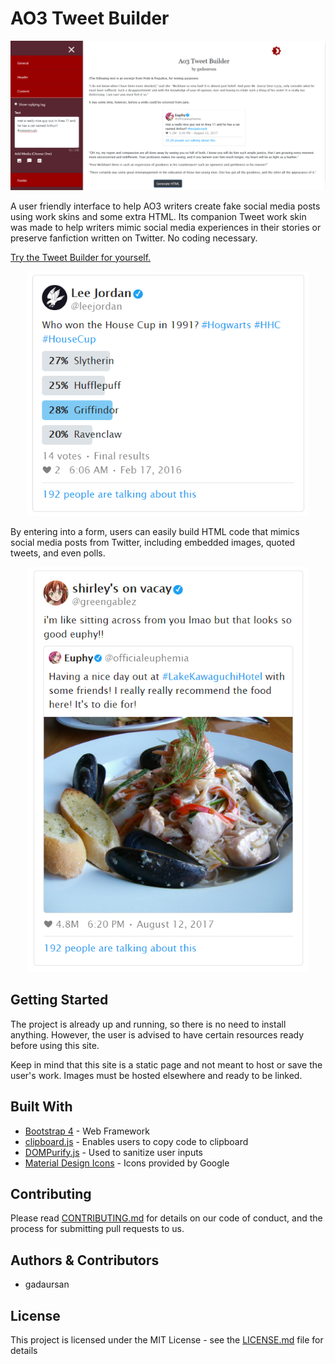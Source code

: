 # AO3 Tweet Builder

<img src="/images/interface1.png" alt="Screenshot of Tweet Builder"/>

A user friendly interface to help AO3 writers create fake social media posts using
work skins and some extra HTML. Its companion Tweet work skin was made to
help writers mimic social media experiences in their stories or preserve
fanfiction written on Twitter. No coding necessary.

[Try the Tweet Builder for yourself.](https://gadaursan.github.io/AO3TweetBuilder/)

<div align="center">
<img src="images/wip1.png" width="450" alt="Sample Tweet with poll"/>
</div>

By entering into a form, users can easily build HTML code that mimics social
media posts from Twitter, including embedded images, quoted tweets, and even polls.

<div align="center">
<img src="images/wip2.png" width="450" alt="Sample Tweet with Quote"/>
</div>

## Getting Started

The project is already up and running, so there is no need to install anything.
However, the user is advised to have certain resources ready before using this site.

Keep in mind that this site is a static page and not meant to host or save the
user's work. Images must be hosted elsewhere and ready to be linked.

## Built With

* [Bootstrap 4](https://getbootstrap.com/) - Web Framework
* [clipboard.js](https://clipboardjs.com/) - Enables users to copy code to clipboard
* [DOMPurify.js](https://github.com/cure53/DOMPurify) - Used to sanitize user inputs
* [Material Design Icons](https://material.io/resources/icons/?style=baseline) - Icons provided by Google

## Contributing

Please read [CONTRIBUTING.md](https://gist.github.com/PurpleBooth/b24679402957c63ec426) for details on our code of conduct, and the process for submitting pull requests to us.

<!-- ## Versioning

We use [SemVer](http://semver.org/) for versioning. For the versions available, see the [tags on this repository](https://github.com/your/project/tags). -->

## Authors & Contributors

* gadaursan

## License

This project is licensed under the MIT License - see the [LICENSE.md](LICENSE.md) file for details
